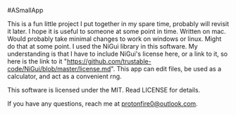 #ASmallApp

This is a fun little project I put together in my spare time, probably will revisit it later. I hope it is useful to someone at some point in time.
Written on mac. Would probably take minimal changes to work on windows or linux. Might do that at some point.
I used the NiGui library in this software. My understanding is that I have to include NiGui's license here, or a link to it, so here is the link to it "https://github.com/trustable-code/NiGui/blob/master/license.md". This app can edit files, be used as a calculator, and act as a convenient rng.

This software is licensed under the MIT. Read LICENSE for details. 

If you have any questions, reach me at protonfire0@outlook.com.
